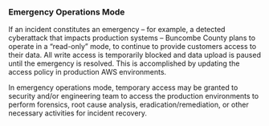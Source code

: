 ### Emergency Operations Mode

If an incident constitutes an emergency – for example, a detected cyberattack
that impacts production systems – Buncombe County plans to operate in a “read-only”
mode, to continue to provide customers access to their data. All write access is
temporarily blocked and data upload is paused until the emergency is resolved.
This is accomplished by updating the access policy in production AWS
environments.

In emergency operations mode, temporary access may be granted to security and/or
engineering team to access the production environments to perform forensics,
root cause analysis, eradication/remediation, or other necessary activities for
incident recovery.